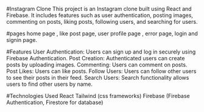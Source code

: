 #Instagram Clone
This project is an Instagram clone built using React and Firebase. It includes features such as user authentication, posting images, commenting on posts, liking posts, following users, and searching for users.

#pages
home page ,
like post page,
user profile page ,
error page,
login and signin page.

#Features
User Authentication: Users can sign up and log in securely using Firebase Authentication.
Post Creation: Authenticated users can create posts by uploading images.
Commenting: Users can comment on posts.
Post Likes: Users can like posts.
Follow Users: Users can follow other users to see their posts in their feed.
Search Users: Search functionality allows users to find other users by name.

#Technologies Used
React
Tailwind (css frameworks)
Firebase (Firebase Authentication, Firestore for database)


